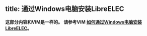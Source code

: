 title: 通过Windows电脑安装LibreELEC
---

**这部分内容和VIM是一样的。**
**请参考VIM [如何通过Windows电脑安装LibreELEC](/zh-cn/vim/InstallLibreELECViaWindows.html)。**


